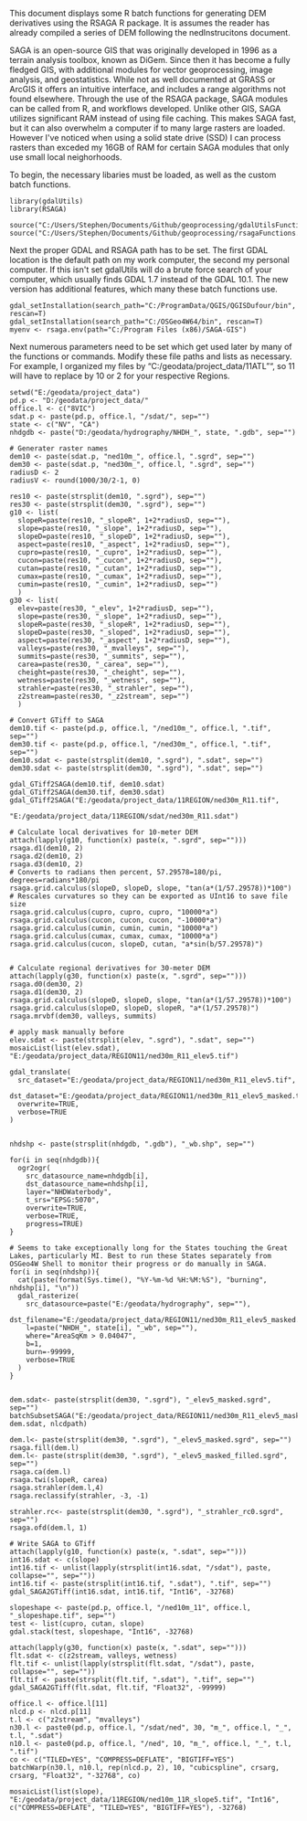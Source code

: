 <p>This document displays some R batch functions for generating DEM derivatives using the RSAGA R package. It is assumes the reader has already compiled a series of DEM following the nedInstrucitons document.</p>

<p>SAGA is an open-source GIS that was originally developed in 1996 as a terrain analysis toolbox, known as DiGem. Since then it has become a fully fledged GIS, with additional modules for vector geoprocessing, image analysis, and geostatistics. While not as well documented at GRASS or ArcGIS it offers an intuitive interface, and includes a range algorithms not found elsewhere. Through the use of the RSAGA package, SAGA modules can be called from R, and workflows developed. Unlike other GIS, SAGA utilizes significant RAM instead of using file caching. This makes SAGA fast, but it can also overwhelm a computer if to many large rasters are loaded. However I&#39;ve noticed when using a solid state drive (SSD) I can process rasters than exceded my 16GB of RAM for certain SAGA modules that only use small local neighorhoods. </p>

<p>To begin, the necessary libaries must be loaded, as well as the custom batch functions.</p>

<pre><code class="r, eval=FALSE">library(gdalUtils)
library(RSAGA)

source(&quot;C:/Users/Stephen/Documents/Github/geoprocessing/gdalUtilsFunctions.R&quot;)
source(&quot;C:/Users/Stephen/Documents/Github/geoprocessing/rsagaFunctions.R&quot;)
</code></pre>

<p>Next the proper GDAL and RSAGA path has to be set. The first GDAL location is the default path on my work computer, the second my personal computer. If this isn&#39;t set gdalUtils will do a brute force search of your computer, which usually finds GDAL 1.7 instead of the GDAL 10.1. The new version has additional features, which many these batch functions use.</p>

<pre><code class="r, eval=FALSE">gdal_setInstallation(search_path=&quot;C:/ProgramData/QGIS/QGISDufour/bin&quot;, rescan=T)
gdal_setInstallation(search_path=&quot;C:/OSGeo4W64/bin&quot;, rescan=T)
myenv &lt;- rsaga.env(path=&quot;C:/Program Files (x86)/SAGA-GIS&quot;)
</code></pre>

<p>Next numerous parameters need to be set which get used later by many of the functions or commands. Modify these file paths and lists as necessary. For example, I organized my files by &ldquo;C:/geodata/project_data/11ATL&rdquo;&ldquo;, so 11 will have to replace by 10 or 2 for your respective Regions.</p>

<pre><code class="r, eval=FALSE">setwd(&quot;E:/geodata/project_data&quot;)
pd.p &lt;- &quot;D:/geodata/project_data/&quot;
office.l &lt;- c(&quot;8VIC&quot;)
sdat.p &lt;- paste(pd.p, office.l, &quot;/sdat/&quot;, sep=&quot;&quot;)
state &lt;- c(&quot;NV&quot;, &quot;CA&quot;)
nhdgdb &lt;- paste(&quot;D:/geodata/hydrography/NHDH_&quot;, state, &quot;.gdb&quot;, sep=&quot;&quot;)

# Generater raster names
dem10 &lt;- paste(sdat.p, &quot;ned10m_&quot;, office.l, &quot;.sgrd&quot;, sep=&quot;&quot;)
dem30 &lt;- paste(sdat.p, &quot;ned30m_&quot;, office.l, &quot;.sgrd&quot;, sep=&quot;&quot;)
radiusD &lt;- 2
radiusV &lt;- round(1000/30/2-1, 0)

res10 &lt;- paste(strsplit(dem10, &quot;.sgrd&quot;), sep=&quot;&quot;)
res30 &lt;- paste(strsplit(dem30, &quot;.sgrd&quot;), sep=&quot;&quot;)
g10 &lt;- list(
  slopeR=paste(res10, &quot;_slopeR&quot;, 1+2*radiusD, sep=&quot;&quot;),
  slope=paste(res10, &quot;_slope&quot;, 1+2*radiusD, sep=&quot;&quot;),
  slopeD=paste(res10, &quot;_slopeD&quot;, 1+2*radiusD, sep=&quot;&quot;),
  aspect=paste(res10, &quot;_aspect&quot;, 1+2*radiusD, sep=&quot;&quot;),
  cupro=paste(res10, &quot;_cupro&quot;, 1+2*radiusD, sep=&quot;&quot;),
  cucon=paste(res10, &quot;_cucon&quot;, 1+2*radiusD, sep=&quot;&quot;),
  cutan=paste(res10, &quot;_cutan&quot;, 1+2*radiusD, sep=&quot;&quot;),
  cumax=paste(res10, &quot;_cumax&quot;, 1+2*radiusD, sep=&quot;&quot;),
  cumin=paste(res10, &quot;_cumin&quot;, 1+2*radiusD, sep=&quot;&quot;)
  )
g30 &lt;- list(
  elev=paste(res30, &quot;_elev&quot;, 1+2*radiusD, sep=&quot;&quot;),
  slope=paste(res30, &quot;_slope&quot;, 1+2*radiusD, sep=&quot;&quot;),
  slopeR=paste(res30, &quot;_slopeR&quot;, 1+2*radiusD, sep=&quot;&quot;),
  slopeD=paste(res30, &quot;_sloped&quot;, 1+2*radiusD, sep=&quot;&quot;),
  aspect=paste(res30, &quot;_aspect&quot;, 1+2*radiusD, sep=&quot;&quot;),
  valleys=paste(res30, &quot;_mvalleys&quot;, sep=&quot;&quot;),
  summits=paste(res30, &quot;_summits&quot;, sep=&quot;&quot;),
  carea=paste(res30, &quot;_carea&quot;, sep=&quot;&quot;),
  cheight=paste(res30, &quot;_cheight&quot;, sep=&quot;&quot;),
  wetness=paste(res30, &quot;_wetness&quot;, sep=&quot;&quot;),
  strahler=paste(res30, &quot;_strahler&quot;, sep=&quot;&quot;),
  z2stream=paste(res30, &quot;_z2stream&quot;, sep=&quot;&quot;)
  )
</code></pre>

<pre><code class="r, eval=FALSE"># Convert GTiff to SAGA
dem10.tif &lt;- paste(pd.p, office.l, &quot;/ned10m_&quot;, office.l, &quot;.tif&quot;, sep=&quot;&quot;)
dem30.tif &lt;- paste(pd.p, office.l, &quot;/ned30m_&quot;, office.l, &quot;.tif&quot;, sep=&quot;&quot;)
dem10.sdat &lt;- paste(strsplit(dem10, &quot;.sgrd&quot;), &quot;.sdat&quot;, sep=&quot;&quot;)
dem30.sdat &lt;- paste(strsplit(dem30, &quot;.sgrd&quot;), &quot;.sdat&quot;, sep=&quot;&quot;)

gdal_GTiff2SAGA(dem10.tif, dem10.sdat)
gdal_GTiff2SAGA(dem30.tif, dem30.sdat)
gdal_GTiff2SAGA(&quot;E:/geodata/project_data/11REGION/ned30m_R11.tif&quot;,
                &quot;E:/geodata/project_data/11REGION/sdat/ned30m_R11.sdat&quot;)
</code></pre>

<pre><code class="r, eval=FALSE"># Calculate local derivatives for 10-meter DEM
attach(lapply(g10, function(x) paste(x, &quot;.sgrd&quot;, sep=&quot;&quot;)))
rsaga.d1(dem10, 2)
rsaga.d2(dem10, 2)
rsaga.d3(dem10, 2)
# Converts to radians then percent, 57.29578=180/pi, degrees=radians*180/pi
rsaga.grid.calculus(slopeD, slopeD, slope, &quot;tan(a*(1/57.29578))*100&quot;)
# Rescales curvatures so they can be exported as UInt16 to save file size
rsaga.grid.calculus(cupro, cupro, cupro, &quot;10000*a&quot;)
rsaga.grid.calculus(cucon, cucon, cucon, &quot;-10000*a&quot;)
rsaga.grid.calculus(cumin, cumin, cumin, &quot;10000*a&quot;)
rsaga.grid.calculus(cumax, cumax, cumax, &quot;10000*a&quot;)
rsaga.grid.calculus(cucon, slopeD, cutan, &quot;a*sin(b/57.29578)&quot;)


# Calculate regional derivatives for 30-meter DEM
attach(lapply(g30, function(x) paste(x, &quot;.sgrd&quot;, sep=&quot;&quot;)))
rsaga.d0(dem30, 2)
rsaga.d1(dem30, 2)
rsaga.grid.calculus(slopeD, slopeD, slope, &quot;tan(a*(1/57.29578))*100&quot;)
rsaga.grid.calculus(slopeD, slopeD, slopeR, &quot;a*(1/57.29578)&quot;)
rsaga.mrvbf(dem30, valleys, summits)

# apply mask manually before
elev.sdat &lt;- paste(strsplit(elev, &quot;.sgrd&quot;), &quot;.sdat&quot;, sep=&quot;&quot;)
mosaicList(list(elev.sdat), &quot;E:/geodata/project_data/REGION11/ned30m_R11_elev5.tif&quot;)

gdal_translate(
  src_dataset=&quot;E:/geodata/project_data/REGION11/ned30m_R11_elev5.tif&quot;,
  dst_dataset=&quot;E:/geodata/project_data/REGION11/ned30m_R11_elev5_masked.tif&quot;,
  overwrite=TRUE,
  verbose=TRUE
)


nhdshp &lt;- paste(strsplit(nhdgdb, &quot;.gdb&quot;), &quot;_wb.shp&quot;, sep=&quot;&quot;)

for(i in seq(nhdgdb)){
  ogr2ogr(
    src_datasource_name=nhdgdb[i],
    dst_datasource_name=nhdshp[i],
    layer=&quot;NHDWaterbody&quot;,
    t_srs=&quot;EPSG:5070&quot;,
    overwrite=TRUE,
    verbose=TRUE,
    progress=TRUE)
}

# Seems to take exceptionally long for the States touching the Great Lakes, particularly MI. Best to run these States separately from OSGeo4W Shell to monitor their progress or do manually in SAGA.
for(i in seq(nhdshp)){
  cat(paste(format(Sys.time(), &quot;%Y-%m-%d %H:%M:%S&quot;), &quot;burning&quot;, nhdshp[i], &quot;\n&quot;))
  gdal_rasterize(
    src_datasource=paste(&quot;E:/geodata/hydrography&quot;, sep=&quot;&quot;),
    dst_filename=&quot;E:/geodata/project_data/REGION11/ned30m_R11_elev5_masked.tif&quot;,
    l=paste(&quot;NHDH_&quot;, state[i], &quot;_wb&quot;, sep=&quot;&quot;),
    where=&quot;AreaSqKm &gt; 0.04047&quot;,
    b=1,
    burn=-99999,
    verbose=TRUE
  ) 
}


dem.sdat&lt;- paste(strsplit(dem30, &quot;.sgrd&quot;), &quot;_elev5_masked.sgrd&quot;, sep=&quot;&quot;)
batchSubsetSAGA(&quot;E:/geodata/project_data/REGION11/ned30m_R11_elev5_masked.tif&quot;, dem.sdat, nlcdpath)

dem.l&lt;- paste(strsplit(dem30, &quot;.sgrd&quot;), &quot;_elev5_masked.sgrd&quot;, sep=&quot;&quot;)
rsaga.fill(dem.l)
dem.l&lt;- paste(strsplit(dem30, &quot;.sgrd&quot;), &quot;_elev5_masked_filled.sgrd&quot;, sep=&quot;&quot;)
rsaga.ca(dem.l)
rsaga.twi(slopeR, carea)
rsaga.strahler(dem.l,4)
rsaga.reclassify(strahler, -3, -1)

strahler.rc&lt;- paste(strsplit(dem30, &quot;.sgrd&quot;), &quot;_strahler_rc0.sgrd&quot;, sep=&quot;&quot;)
rsaga.ofd(dem.l, 1)

# Write SAGA to GTiff
attach(lapply(g10, function(x) paste(x, &quot;.sdat&quot;, sep=&quot;&quot;)))
int16.sdat &lt;- c(slope)
int16.tif &lt;- unlist(lapply(strsplit(int16.sdat, &quot;/sdat&quot;), paste, collapse=&quot;&quot;, sep=&quot;&quot;))
int16.tif &lt;- paste(strsplit(int16.tif, &quot;.sdat&quot;), &quot;.tif&quot;, sep=&quot;&quot;)
gdal_SAGA2GTiff(int16.sdat, int16.tif, &quot;Int16&quot;, -32768)

slopeshape &lt;- paste(pd.p, office.l, &quot;/ned10m_11&quot;, office.l, &quot;_slopeshape.tif&quot;, sep=&quot;&quot;)
test &lt;- list(cupro, cutan, slope)
gdal.stack(test, slopeshape, &quot;Int16&quot;, -32768)

attach(lapply(g30, function(x) paste(x, &quot;.sdat&quot;, sep=&quot;&quot;)))
flt.sdat &lt;- c(z2stream, valleys, wetness)
flt.tif &lt;- unlist(lapply(strsplit(flt.sdat, &quot;/sdat&quot;), paste, collapse=&quot;&quot;, sep=&quot;&quot;))
flt.tif &lt;- paste(strsplit(flt.tif, &quot;.sdat&quot;), &quot;.tif&quot;, sep=&quot;&quot;)
gdal_SAGA2GTiff(flt.sdat, flt.tif, &quot;Float32&quot;, -99999)

office.l &lt;- office.l[11]
nlcd.p &lt;- nlcd.p[11]
t.l &lt;- c(&quot;z2stream&quot;, &quot;mvalleys&quot;)
n30.l &lt;- paste0(pd.p, office.l, &quot;/sdat/ned&quot;, 30, &quot;m_&quot;, office.l, &quot;_&quot;, t.l, &quot;.sdat&quot;)
n10.l &lt;- paste0(pd.p, office.l, &quot;/ned&quot;, 10, &quot;m_&quot;, office.l, &quot;_&quot;, t.l, &quot;.tif&quot;)
co &lt;- c(&quot;TILED=YES&quot;, &quot;COMPRESS=DEFLATE&quot;, &quot;BIGTIFF=YES&quot;)
batchWarp(n30.l, n10.l, rep(nlcd.p, 2), 10, &quot;cubicspline&quot;, crsarg, crsarg, &quot;Float32&quot;, &quot;-32768&quot;, co)

mosaicList(list(slope), &quot;E:/geodata/project_data/11REGION/ned10m_11R_slope5.tif&quot;, &quot;Int16&quot;, c(&quot;COMPRESS=DEFLATE&quot;, &quot;TILED=YES&quot;, &quot;BIGTIFF=YES&quot;), -32768)

</code></pre>
